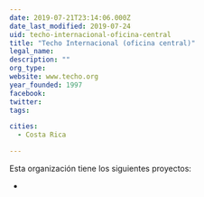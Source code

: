 ```yaml
---
date: 2019-07-21T23:14:06.000Z
date_last_modified: 2019-07-24
uid: techo-internacional-oficina-central
title: "Techo Internacional (oficina central)"
legal_name: 
description: ""
org_type: 
website: www.techo.org
year_founded: 1997
facebook: 
twitter: 
tags:

cities: 
  - Costa Rica

---
```


Esta organización tiene los siguientes proyectos:

- [](/i/relevamiento-de-asentamientos-informales-en-centro-america.html)
